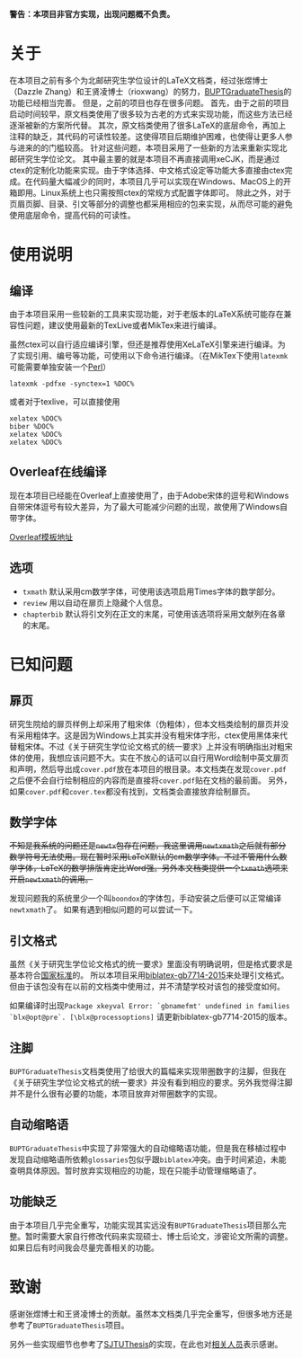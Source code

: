 **警告：本项目非官方实现，出现问题概不负责。**

# 关于

在本项目之前有多个为北邮研究生学位设计的LaTeX文档类，经过张煜博士（Dazzle Zhang）和王贤凌博士（rioxwang）的努力，[BUPTGraduateThesis](https://github.com/rioxwang/BUPTGraduateThesis)的功能已经相当完善。
但是，之前的项目也存在很多问题。
首先，由于之前的项目启动时间较早，原文档类使用了很多较为古老的方式来实现功能，而这些方法已经逐渐被新的方案所代替。
其次，原文档类使用了很多LaTeX的底层命令，再加上注释的缺乏，其代码的可读性较差。这使得项目后期维护困难，也使得让更多人参与进来的的门槛较高。
针对这些问题，本项目采用了一些新的方法来重新实现北邮研究生学位论文。
其中最主要的就是本项目不再直接调用xeCJK，而是通过ctex的定制化功能来实现。由于字体选择、中文格式设定等功能大多直接由ctex完成。在代码量大幅减少的同时，本项目几乎可以实现在Windows、MacOS上的开箱即用。Linux系统上也只需按照ctex的常规方式配置字体即可。
除此之外，对于页眉页脚、目录、引文等部分的调整也都采用相应的包来实现，从而尽可能的避免使用底层命令，提高代码的可读性。

# 使用说明

## 编译

由于本项目采用一些较新的工具来实现功能，对于老版本的LaTeX系统可能存在兼容性问题，建议使用最新的TexLive或者MikTex来进行编译。

虽然ctex可以自行适应编译引擎，但还是推荐使用XeLaTeX引擎来进行编译。为了实现引用、编号等功能，可使用以下命令进行编译。（在MikTex下使用`latexmk`可能需要单独安装一个[Perl](http://strawberryperl.com/)）
```
latexmk -pdfxe -synctex=1 %DOC%
```
或者对于texlive，可以直接使用
```
xelatex %DOC%
biber %DOC%
xelatex %DOC%
xelatex %DOC%
```

## Overleaf在线编译

现在本项目已经能在Overleaf上直接使用了，由于Adobe宋体的逗号和Windows自带宋体逗号有较大差异，为了最大可能减少问题的出现，故使用了Windows自带字体。

[Overleaf模板地址](https://www.overleaf.com/latex/templates/beijing-university-of-posts-and-telecommunications-master-slash-phd-thesis-template/dkpkvpsvvhpg)

## 选项

- `txmath` 默认采用cm数学字体，可使用该选项启用Times字体的数学部分。
- `review` 用以自动在扉页上隐藏个人信息。
- `chapterbib` 默认将引文列在正文的末尾，可使用该选项将采用文献列在各章的末尾。

# 已知问题

## 扉页 

研究生院给的扉页样例上却采用了粗宋体（伪粗体），但本文档类绘制的扉页并没有采用粗体字。这是因为Windows上其实并没有粗宋体字形，ctex使用黑体来代替粗宋体。不过《关于研究生学位论文格式的统一要求》上并没有明确指出对粗宋体的使用，我想应该问题不大。实在不放心的话可以自行用Word绘制中英文扉页和声明，然后导出成`cover.pdf`放在本项目的根目录。本文档类在发现`cover.pdf`之后便不会自行绘制相应的内容而是直接将`cover.pdf`贴在文档的最前面。
另外，如果`cover.pdf`和`cover.tex`都没有找到，文档类会直接放弃绘制扉页。

## 数学字体

~~不知是我系统的问题还是`newtx`包存在问题，我这里调用`newtxmath`之后就有部分数学符号无法使用。现在暂时采用LaTeX默认的cm数学字体。不过不管用什么数学字体，LaTeX的数学排版肯定比Word强。另外本文档类提供一个`txmath`选项来开启`newtxmath`的调用。~~

发现问题我的系统里少一个叫`boondox`的字体包，手动安装之后便可以正常编译`newtxmath`了。
如果有遇到相似问题的可以尝试一下。

## 引文格式

虽然《关于研究生学位论文格式的统一要求》里面没有明确说明，但是格式要求是基本符合[国家标准](https://zh.wikipedia.org/wiki/%E6%96%87%E5%90%8E%E5%8F%82%E8%80%83%E6%96%87%E7%8C%AE%E8%91%97%E5%BD%95%E8%A7%84%E5%88%99)的。
所以本项目采用[biblatex-gb7714-2015](https://www.ctan.org/pkg/biblatex-gb7714-2015)来处理引文格式。
但由于该包没有在以前的文档类中使用过，并不清楚学校对该包的接受度如何。

如果编译时出现```Package xkeyval Error: `gbnamefmt' undefined in families `blx@opt@pre`. [\blx@processoptions]``` 请更新biblatex-gb7714-2015的版本。

## 注脚

`BUPTGraduateThesis`文档类使用了给很大的篇幅来实现带圈数字的注脚，但我在《关于研究生学位论文格式的统一要求》并没有看到相应的要求。另外我觉得注脚并不是什么很有必要的功能，本项目放弃对带圈数字的实现。


## 自动缩略语

`BUPTGraduateThesis`中实现了非常强大的自动缩略语功能，但是我在移植过程中发现自动缩略语所依赖`glossaries`包似乎跟`biblatex`冲突。由于时间紧迫，未能查明具体原因。暂时放弃实现相应的功能，现在只能手动管理缩略语了。

## 功能缺乏

由于本项目几乎完全重写，功能实现其实远没有`BUPTGraduateThesis`项目那么完整。暂时需要大家自行修改代码来实现硕士、博士后论文，涉密论文所需的调整。如果日后有时间我会尽量完善相关的功能。

# 致谢

感谢张煜博士和王贤凌博士的贡献。虽然本文档类几乎完全重写，但很多地方还是参考了`BUPTGraduateThesis`项目。

另外一些实现细节也参考了[SJTUThesis](https://github.com/sjtug/SJTUThesis)的实现，在此也对[相关人员](https://github.com/sjtug/SJTUThesis/graphs/contributors)表示感谢。

